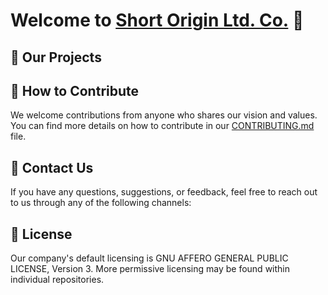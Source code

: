 # Welcome to [Short Origin Ltd. Co.](https://github.com/shortorigin/) 👋

## 🚀 Our Projects

## 🙌 How to Contribute

We welcome contributions from anyone who shares our vision and values. You can find more details on how to contribute in our [CONTRIBUTING.md](https://github.com/new) file.

## 💬 Contact Us

If you have any questions, suggestions, or feedback, feel free to reach out to us through any of the following channels:

## 📝 License

Our company's default licensing is GNU AFFERO GENERAL PUBLIC LICENSE, Version 3. More permissive licensing may be found within individual repositories. 
